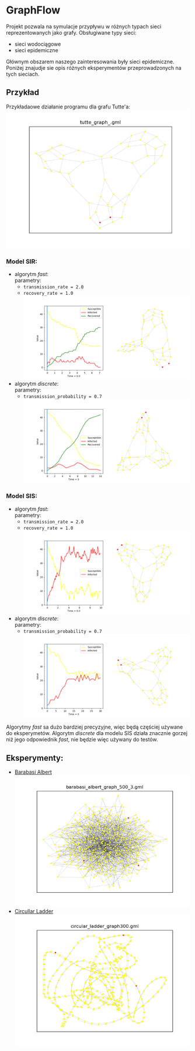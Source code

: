 # GraphFlow
Projekt pozwala na symulacje przypływu w różnych typach sieci reprezentowanych jako grafy.
Obsługiwane typy sieci:
- sieci wodociągowe
- sieci epidemiczne

Głównym obszarem naszego zainteresowania były sieci epidemiczne. Poniżej znajudje sie opis różnych eksperymentów
 przeprowadzonych na tych sieciach.

## Przykład
Przykładaowe działanie programu dla grafu Tutte'a:
![tutte](resources/tutte_graph/tutte_graph_.png)

### Model SIR:
- algorytm _fast_:  
    parametry:
    - `transmission_rate = 2.0`
    - `recovery_rate = 1.0`
![tutte_sir_fast](resources/tutte_graph/sir_fast.gif)
- algorytm _discrete_:  
    parametry:
    - `transmission_probability = 0.7`
![tutte_sis_discrete](resources/tutte_graph/sir_discrete.gif)
### Model SIS:
- algorytm _fast_:  
    parametry:
    - `transmission_rate = 2.0`
    - `recovery_rate = 1.0`
![tutte_sis_fast](resources/tutte_graph/sis_fast.gif)
- algorytm _discrete_:  
    parametry:
    - `transmission_probability = 0.7`
![tutte_sis_discrete](resources/tutte_graph/sis_discrete.gif)

Algorytmy _fast_ sa dużo bardziej precyzyjne, więc będą częściej używane do eksperymetów. Algorytm _discrete_ dla 
 modelu SIS działa znacznie gorzej niż jego odpowiednik _fast_, nie będzie więc używany do testów.
 
## Eksperymenty:
- [Barabasi Albert](resources/barabasi_albert_graph/experiment.md)  
![barabasi_albert](resources/barabasi_albert_graph/barabasi_albert_graph_500_3.png)
- [Circullar Ladder](resources/circular_ladder_graph/experiment.md)  
![circular_aldder](resources/circular_ladder_graph/circular_ladder_graph300.png)